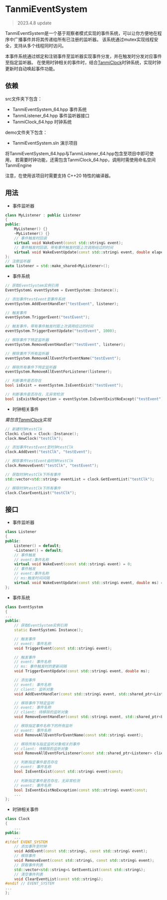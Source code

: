 # TanmiEventSystem

> 2023.4.8 update

TanmiEventSystem是一个基于观察者模式实现的事件系统，可以让你方便地在程序中广播事件并将其传递给所有已注册的监听器。
该系统通过mutex实现线程安全，支持从多个线程同时访问。

本事件系统通过绑定和注销事件至监听器实现事件分发，并在触发时分发对应事件至指定监听器。
在使用时钟相关的事件时，结合[TanmiClock](https://github.com/tanmika/TanmiClock)时钟系统，实现时钟更新时自动唤起事件功能。

## 依赖

src文件夹下包含：
- TanmiEventSystem_64.hpp
事件系统
- TanmiListener_64.hpp
事件监听器接口
- TanmiClock_64.hpp
时钟系统

demo文件夹下包含：
- TanmiEventSystem.sln
演示项目

将TanmiEventSystem_64.hpp与TanmiListener_64.hpp包含至项目中即可使用，
若需要时钟功能，还需包含TanmiClock_64.hpp，调用时需使用命名空间TanmiEngine

注意，在使用该项目时需要支持 C++20 特性的编译器。
## 用法
- 事件监听器
```c++
class MyListener : public Listener
{
public:
	MyListener() {}
	~MyListener() {}
	// 事件触发时回调
	virtual void WakeEvent(const std::string& event);
	// 事件触发时回调，带有事件触发时距上次调用经过的时间
	virtual void WakeEventUpdate(const std::string& event, double elapesd_ms);
};
// 注册监听器
auto listener = std::make_shared<MyListener>();
```
- 事件系统
```c++
// 获取EventSystem实例引用
EventSystem& eventSystem = EventSystem::Instance();

// 添加事件testEvent至事件系统
eventSystem.AddEventHandler("testEvent", listener);

// 触发事件
eventSystem.TriggerEvent("testEvent");

// 触发事件，带有事件触发时距上次调用经过的时间
eventSystem.TriggerEventUpdate("testEvent", 1000);

// 移除事件下特定监听器
eventSystem.RemoveEventHandler("testEvent", listener);

// 移除事件下所有监听器
eventSystem.RemoveAllEventForEventName("testEvent");

// 移除所有事件下特定监听器
eventSystem.RemoveAllEventForListener(listener);

// 判断事件是否存在
bool isExist = eventSystem.IsEventExist("testEvent");

// 判断事件是否存在，无异常检测
bool isExistNoExpection = eventSystem.IsEventExistNoExcept("testEvent");
```
- 时钟相关事件

*需包含[TanmiClock](https://github.com/tanmika/TanmiClock)实现*

```c++
// 新建时钟testClk
Clock& clock = Clock::Instance();
clock.NewClock("testClk");

// 添加事件testEvent至时钟testClk
clock.AddEvent("testClk", "testEvent");

// 移除事件testEvent由时钟testClk
clock.RemoveEvent("testClk", "testEvent");

// 获取时钟testClk下所有事件
std::vector<std::string> eventList = clock.GetEventList("testClk");

// 移除时钟testClk下所有事件
clock.ClearEventList("testClk");
```

## 接口
- 事件监听器
```c++
class Listener
{
public:
	Listener() = default;
	~Listener() = default;
	// 事件触发
	// event:事件名称
	virtual void WakeEvent(const std::string& event) = 0;
	// 事件触发
	// event:事件名称
	// ms:触发时间间隔
	virtual void WakeEventUpdate(const std::string& event, double ms) = 0;
};
```
- 事件系统
```c++
class EventSystem
{
...
public:
	// 获取EventSystem实例引用
	static EventSystem& Instance();

	// 触发事件
	// event: 事件名称
	void TriggerEvent(const std::string& event);

	// 触发事件
	// event: 事件名称
	// ms: 事件触发时的更新间隔
	void TriggerEventUpdate(const std::string& event, double ms);

	// 添加事件
	// event: 事件名称
	// client: 监听对象
	void AddEventHandler(const std::string& event, std::shared_ptr<Listener> client);

	// 移除事件下特定监听
	// event: 事件名称
	// client: 待移除的监听对象
	void RemoveEventHandler(const std::string& event, std::shared_ptr<Listener> client);

	// 移除指定事件名称下的所有监听
	// event: 事件名称
	void RemoveAllEventForEventName(const std::string& event);

	// 移除所有与指定监听对象相关的事件
	// client: 待移除的监听对象
	void RemoveAllEventForListener(const std::shared_ptr<Listener> client);

	// 判断指定事件是否存在
	// event: 事件名称
	bool IsEventExist(const std::string& event)const;
		
	// 判断指定事件是否存在，无异常检测
	// event: 事件名称
	bool IsEventExistNoException(const std::string& event)const;
	...
};
```
- 时钟相关事件
```c++
class Clock
{
    ...
public:
	...
#ifdef EVENT_SYSTEM
	// 添加事件至时钟
	void AddEvent(const std::string&, const std::string& event);
	// 移除事件
	void RemoveEvent(const std::string&, const std::string& event);
	// 获取事件列表
	std::vector<std::string>& GetEventList(const std::string&);
	// 清空事件列表
	void ClearEventList(const std::string&);
#endif // EVENT_SYSTEM
...
};
```
